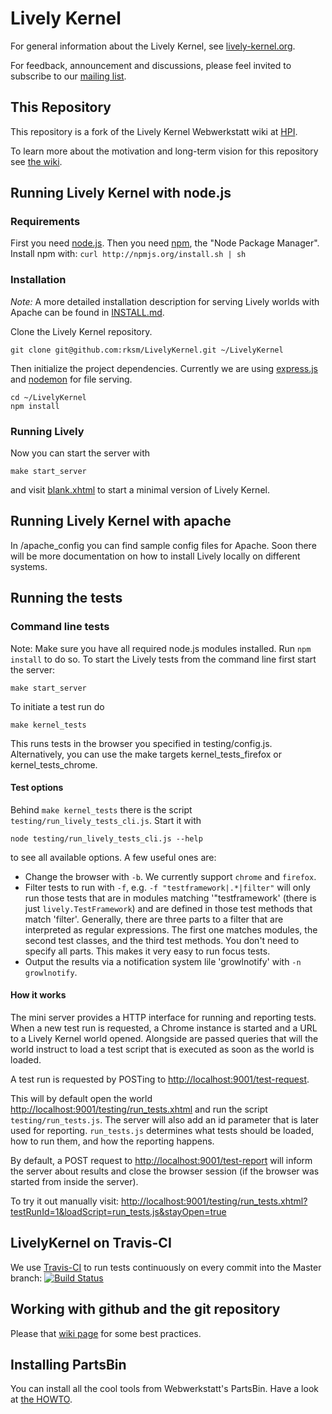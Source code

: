 # Lively Kernel

For general information about the Lively Kernel, see [lively-kernel.org](http://lively-kernel.org/). 

For feedback, announcement and discussions, please feel invited to subscribe to our [mailing list](http://lively-kernel.org/list/index.html).


## This Repository

This repository is a fork of the Lively Kernel Webwerkstatt wiki at [HPI](http://www.lively-kernel.org/repository/webwerkstatt/). 

To learn more about the motivation and long-term vision for this repository see [the wiki](https://github.com/rksm/LivelyKernel/wiki/Repository-Purpose).


## Running Lively Kernel with node.js

### Requirements

First you need [node.js](http://nodejs.org/). Then you need [npm](http://npmjs.org/), the "Node Package Manager". Install npm with: `curl http://npmjs.org/install.sh | sh`

### Installation

*Note:* A more detailed installation description for serving Lively worlds with Apache can be found in [INSTALL.md](blob/master/INSTALL.md).

Clone the Lively Kernel repository.

    git clone git@github.com:rksm/LivelyKernel.git ~/LivelyKernel

Then initialize the project dependencies. Currently we are using [express.js](http://expressjs.com/) and [nodemon](https://github.com/remy/nodemon) for file serving.

    cd ~/LivelyKernel
    npm install

### Running Lively

Now you can start the server with

    make start_server

and visit [blank.xhtml](http://localhost:9001/blank.xhtml) to start a minimal version of Lively Kernel.


## Running Lively Kernel with apache

In /apache_config you can find sample config files for Apache. Soon there will be more documentation on how to install Lively locally on different systems.


## Running the tests

### Command line tests

Note: Make sure you have all required node.js modules installed. Run `npm install` to do so.
To start the Lively tests from the command line first start the server:

    make start_server

To initiate a test run do

    make kernel_tests

This runs tests in the browser you specified in testing/config.js. Alternatively, you can use the make targets kernel_tests_firefox or kernel_tests_chrome.

#### Test options

Behind `make kernel_tests` there is the script `testing/run_lively_tests_cli.js`. Start it with

    node testing/run_lively_tests_cli.js --help

to see all available options. A few useful ones are:

- Change the browser with `-b`. We currently support `chrome` and `firefox`.
- Filter tests to run with `-f`, e.g. `-f "testframework|.*|filter"` will only run those tests that are in modules matching '"testframework' (there is just `lively.TestFramework`) and are defined in those test methods that match 'filter'. Generally, there are three parts to a filter that are interpreted as regular expressions. The first one matches modules, the second test classes, and the third test methods. You don't need to specify all parts. This makes it very easy to run focus tests.
- Output the results via a notification system lile 'growlnotify' with `-n growlnotify`.

#### How it works

The mini server provides a HTTP interface for running and reporting tests. When a new test run is requested, a Chrome instance is started and a URL to a Lively Kernel world opened. Alongside are passed queries that will the world instruct to load a test script that is executed as soon as the world is loaded.

A test run is requested by POSTing to <http://localhost:9001/test-request>.

This will by default open the world <http://localhost:9001/testing/run_tests.xhtml> and run the script `testing/run_tests.js`. The server will also add an id parameter that is later used for reporting. `run_tests.js` determines what tests should be loaded, how to run them, and how the reporting happens.

By default, a POST request to <http://localhost:9001/test-report> will inform the server about results and close the browser session (if the browser was started from inside the server).

To try it out manually visit: <http://localhost:9001/testing/run_tests.xhtml?testRunId=1&loadScript=run_tests.js&stayOpen=true>


## LivelyKernel on Travis-CI

We use [Travis-CI](http://www.travis-ci.org) to run tests continuously on every commit into the Master branch: 
[![Build Status](https://secure.travis-ci.org/rksm/LivelyKernel.png)](http://travis-ci.org/rksm/LivelyKernel)

## Working with github and the git repository

Please that [wiki page](https://github.com/rksm/LivelyKernel/wiki/Git-Github-Hints) for some best practices.


## Installing PartsBin

You can install all the cool tools from Webwerkstatt's PartsBin. Have a look at [the HOWTO](https://github.com/rksm/LivelyKernel/wiki/How-to-make-PartsBin-work).
